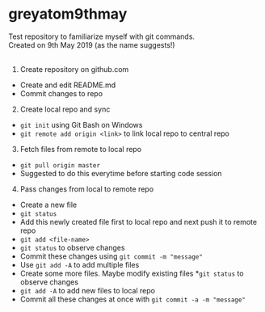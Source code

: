 # greyatom9thmay
Test repository to familiarize myself with git commands.<br>
Created on 9th May 2019 (as the name suggests!)<br>
<br>
1. Create repository on github.com<br>
* Create and edit README.md<br>
* Commit changes to repo
2. Create local repo and sync
* `git init` using Git Bash on Windows
* `git remote add origin <link>` to link local repo to central repo
3. Fetch files from remote to local repo
* `git pull origin master`
* Suggested to do this everytime before starting code session
4. Pass changes from local to remote repo
* Create a new file
* `git status`
* Add this newly created file first to local repo and next push it to remote repo
* `git add <file-name>`
* `git status` to observe changes
* Commit these changes using `git commit -m "message"`
* Use `git add -A` to add multiple files
* Create some more files. Maybe modify existing files
*`git status` to observe changes
* `git add -A` to add new files to local repo
* Commit all these changes at once with `git commit -a -m "message"`